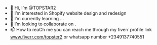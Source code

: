 - 👋 Hi, I’m @TOPSTAR2
- 👀 I’m interested in Shopify website design and redesign
- 🌱 I’m currently learning ...
- 💞️ I’m looking to collaborate on .
- 📫 How to reaCh me you can reach me through my fiverr profile link www.fiverr.com/topster2 or whatsapp number +2349137740551

<!---
TOPSTAR2/TOPSTAR2 is a ✨ special ✨ repository because its `README.md` (this file) appears on your GitHub profile.
You can click the Preview link to take a look at your changes.
--->
